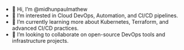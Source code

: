 - 👋 Hi, I’m @midhunpaulmathew
- 👀 I’m interested in Cloud DevOps, Automation, and CI/CD pipelines.
- 🌱 I’m currently learning more about Kubernetes, Terraform, and advanced CI/CD practices.
- 💞️ I’m looking to collaborate on open-source DevOps tools and infrastructure projects.

<!---
midhunpaulmathew/midhunpaulmathew is a ✨ special ✨ repository because its `README.md` (this file) appears on your GitHub profile.
You can click the Preview link to take a look at your changes.
--->
